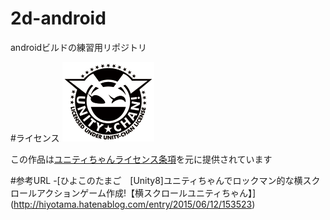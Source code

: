 # 2d-android
androidビルドの練習用リポジトリ

#ライセンス
![UnityChanLogo](https://github.com/haiperionhamuteki/2d-android/blob/master/UCL2.0/License%20Logo/Others/png/Light_Frame.png)

この作品は[ユニティちゃんライセンス条項](http://unity-chan.com/contents/license_jp/)を元に提供されています

#参考URL
-[ひよこのたまご　[Unity8]ユニティちゃんでロックマン的な横スクロールアクションゲーム作成!【横スクロールユニティちゃん】]
(http://hiyotama.hatenablog.com/entry/2015/06/12/153523)
